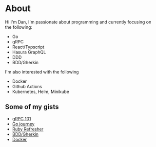 # About
Hi I'm Dan, I'm passionate about programming and currently focusing on the following:

- Go
- gRPC
- React/Typscript
- Hasura GraphQL
- DDD
- BDD/Gherkin

I'm also interested with the following
- Docker
- Github Actions
- Kubernetes, Helm, Minikube

## Some of my gists
- [gRPC 101](https://gist.github.com/galeradan/8703346e3cb1bff4b1eb6309bffc84f5)
- [Go journey](https://gist.github.com/galeradan/ace04d32b1bded7583a52e665efc1f07)
- [Ruby Refresher](https://gist.github.com/galeradan/8f6d17ec467fbb597781d03531440ced)
- [BDD/Gherkin](https://gist.github.com/galeradan/35072ffa5e642cf826e61cf1f7c48149)
- [Docker](https://gist.github.com/galeradan/a417535e37c314d851c2c2f380245c4e)